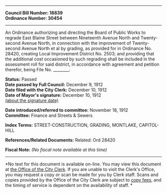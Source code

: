 * * * * *  
  
**Council Bill Number: [](#h0)[](#h2)18839**   
**Ordinance Number: 30454**  
  
* * * * *  
  
An Ordinance authorizing and directing the Board of Public Works to regrade East Blaine Street between Nineteenth Avenue North and Twenty-second Avenue North, in connection with the improvement of Twenty-second Avenue North et al by grading, as provided for in Ordinance No. 28420, creating Local Improvement District No. 2503; and providing that the additional cost occasioned by such regrading shall be included in the assessment roll for said district, in accordance with agreement and petition therefor, being File No. \_\_\_\_\_\_\_\_.  
  
**Status:** Passed   
**Date passed by Full Council:** December 9, 1912   
**Date filed with the City Clerk:** December 10, 1912   
**Date of Mayor's signature:** December 10, 1912   
[(about the signature date)](/~public/approvaldate.htm)   
  
  
**Date introduced/referred to committee:** November 18, 1912   
**Committee:** Finance and Streets & Sewers   
  
**Index Terms:** STREET-CONSTRUCTION, GRADING, MONTLAKE, CAPITOL-HILL  
  
**References/Related Documents:** Related: Ord 28420  
  
**Fiscal Note:** *(No fiscal note available at this time)*  
  
* * * * *  
  
*No text for this document is available on-line. You may view this document at [the Office of the City Clerk](http://www.seattle.gov/leg/clerk/contactUs.htm). If you are unable to visit the Clerk's Office, you may request a copy or scan be made for you by Clerk staff. Scans and copies provided by the Office of the City Clerk are subject to [copy fees](http://clerk.seattle.gov/~public/clerkfees.htm), and the timing of service is dependent on the availability of staff. *  
  
  
